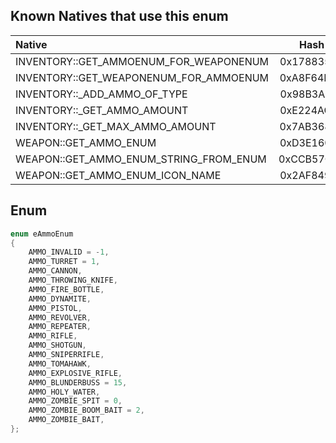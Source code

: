 ## Known Natives that use this enum

| Native | Hash |
| :------------ | :------------: |
| INVENTORY::GET_AMMOENUM_FOR_WEAPONENUM | 0x17883570 |
| INVENTORY::GET_WEAPONENUM_FOR_AMMOENUM | 0xA8F64D32 |
| INVENTORY::\_ADD_AMMO_OF_TYPE | 0x98B3ABFA |
| INVENTORY::\_GET_AMMO_AMOUNT | 0xE224AC6F |
| INVENTORY::\_GET_MAX_AMMO_AMOUNT | 0x7AB368CF |
| WEAPON::GET_AMMO_ENUM | 0xD3E16075 |
| WEAPON::GET_AMMO_ENUM_STRING_FROM_ENUM | 0xCCB57C38 |
| WEAPON::GET_AMMO_ENUM_ICON_NAME | 0x2AF84928 |

## Enum

```cpp
enum eAmmoEnum
{
	AMMO_INVALID = -1,
	AMMO_TURRET = 1,
	AMMO_CANNON,
	AMMO_THROWING_KNIFE,
	AMMO_FIRE_BOTTLE,
	AMMO_DYNAMITE,
	AMMO_PISTOL,
	AMMO_REVOLVER,
	AMMO_REPEATER,
	AMMO_RIFLE,
	AMMO_SHOTGUN,
	AMMO_SNIPERRIFLE,
	AMMO_TOMAHAWK,
	AMMO_EXPLOSIVE_RIFLE,
	AMMO_BLUNDERBUSS = 15,
	AMMO_HOLY_WATER,
	AMMO_ZOMBIE_SPIT = 0,
	AMMO_ZOMBIE_BOOM_BAIT = 2,
	AMMO_ZOMBIE_BAIT,
};
```